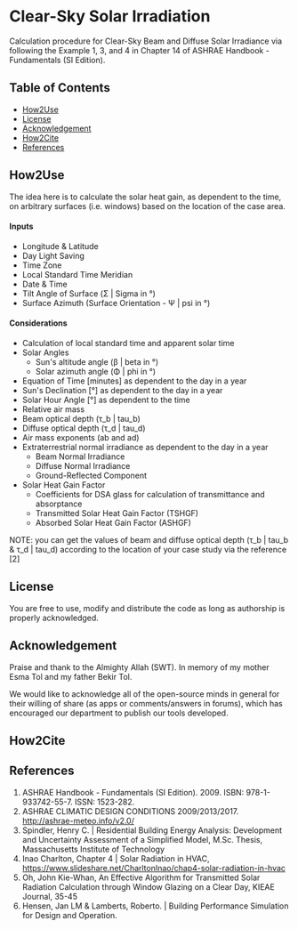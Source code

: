 # Clear-Sky Solar Irradiation
Calculation procedure for Clear-Sky Beam and Diffuse Solar Irradiance via following the Example 1, 3, and 4 in Chapter 14 of ASHRAE Handbook - Fundamentals (SI Edition). 

## Table of Contents
- [How2Use](README.md#how2use)
- [License](README.md#License)
- [Acknowledgement](README.md#Acknowledgement)
- [How2Cite](README.md#How2Cite)
- [References](README.md#References)

## How2Use
The idea here is to calculate the solar heat gain, as dependent to the time, on arbitrary surfaces (i.e. windows) based on the location of the case area. 

#### Inputs
- Longitude & Latitude 
- Day Light Saving 
- Time Zone 
- Local Standard Time Meridian
- Date & Time
- Tilt Angle of Surface (Σ  | Sigma in °)
- Surface Azimuth (Surface Orientation - Ψ | psi in °)

#### Considerations
- Calculation of local standard time and apparent solar time
- Solar Angles
  - Sun's altitude angle (β | beta in °)
  - Solar azimuth angle (Φ | phi in °)
- Equation of Time [minutes] as dependent to the day in a year
- Sun's Declination [°] as dependent to the day in a year
- Solar Hour Angle [°] as dependent to the time
- Relative air mass
- Beam optical depth (τ_b | tau_b)
- Diffuse optical depth (τ_d | tau_d)
- Air mass exponents (ab and ad)
- Extraterrestrial normal irradiance as dependent to the day in a year
  - Beam Normal Irradiance
  - Diffuse Normal Irradiance
  - Ground-Reflected Component
- Solar Heat Gain Factor
  - Coefficients for DSA glass for calculation of transmittance and absorptance
  - Transmitted Solar Heat Gain Factor (TSHGF) 
  - Absorbed Solar Heat Gain Factor (ASHGF) 
 
NOTE: you can get the values of beam and diffuse optical depth (τ_b | tau_b & τ_d | tau_d) according to the location of your case study via the reference [2]
 
## License
You are free to use, modify and distribute the code as long as authorship is properly acknowledged.

## Acknowledgement
Praise and thank to the Almighty Allah (SWT). In memory of my mother Esma Tol and my father Bekir Tol.

We would like to acknowledge all of the open-source minds in general for their willing of share (as apps or comments/answers in forums), which has encouraged our department to publish our tools developed.

## How2Cite


## References
1. ASHRAE Handbook - Fundamentals (SI Edition). 2009. ISBN: 978-1-933742-55-7. ISSN: 1523-282. 
2. ASHRAE CLIMATIC DESIGN CONDITIONS 2009/2013/2017. http://ashrae-meteo.info/v2.0/
3. Spindler, Henry C. | Residential Building Energy Analysis: Development and Uncertainty Assessment of a Simplified Model, M.Sc. Thesis, Massachusetts Institute of Technology
4. Inao Charlton, Chapter 4 | Solar Radiation in HVAC, https://www.slideshare.net/CharltonInao/chap4-solar-radiation-in-hvac
5. Oh, John Kie-Whan, An Effective Algorithm for Transmitted Solar Radiation Calculation through Window Glazing on a Clear Day, KIEAE Journal, 35-45
6. Hensen, Jan LM & Lamberts, Roberto. | Building Performance Simulation for Design and Operation. 
